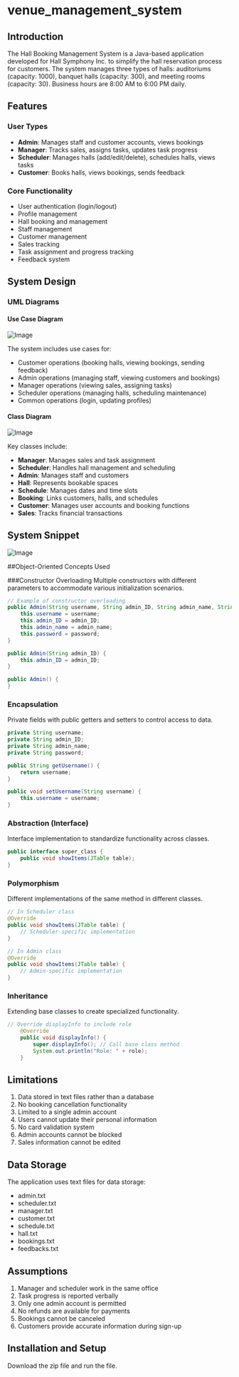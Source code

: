 # venue_management_system

## Introduction
The Hall Booking Management System is a Java-based application developed for Hall Symphony Inc. to simplify the hall reservation process for customers. The system manages three types of halls: auditoriums (capacity: 1000), banquet halls (capacity: 300), and meeting rooms (capacity: 30). Business hours are 8:00 AM to 6:00 PM daily.

## Features

### User Types
- **Admin**: Manages staff and customer accounts, views bookings
- **Manager**: Tracks sales, assigns tasks, updates task progress
- **Scheduler**: Manages halls (add/edit/delete), schedules halls, views tasks
- **Customer**: Books halls, views bookings, sends feedback

### Core Functionality
- User authentication (login/logout)
- Profile management
- Hall booking and management
- Staff management
- Customer management
- Sales tracking
- Task assignment and progress tracking
- Feedback system

## System Design

### UML Diagrams

#### Use Case Diagram
![Image](https://github.com/user-attachments/assets/f69f3b88-7457-47c9-9e78-80585386a398)

The system includes use cases for:
- Customer operations (booking halls, viewing bookings, sending feedback)
- Admin operations (managing staff, viewing customers and bookings)
- Manager operations (viewing sales, assigning tasks)
- Scheduler operations (managing halls, scheduling maintenance)
- Common operations (login, updating profiles)

#### Class Diagram
![Image](https://github.com/user-attachments/assets/e2ffb074-2176-4dc5-90d9-3d3fe464d449)

Key classes include:
- **Manager**: Manages sales and task assignment
- **Scheduler**: Handles hall management and scheduling
- **Admin**: Manages staff and customers
- **Hall**: Represents bookable spaces
- **Schedule**: Manages dates and time slots
- **Booking**: Links customers, halls, and schedules
- **Customer**: Manages user accounts and booking functions
- **Sales**: Tracks financial transactions

## System Snippet 
![Image](https://github.com/user-attachments/assets/78a9027b-a9c3-4450-a665-9bf624828f93)


##Object-Oriented Concepts Used

###Constructor Overloading
Multiple constructors with different parameters to accommodate various initialization scenarios.

```java
// Example of constructor overloading
public Admin(String username, String admin_ID, String admin_name, String password) {
    this.username = username;
    this.admin_ID = admin_ID;
    this.admin_name = admin_name;
    this.password = password;
}

public Admin(String admin_ID) {
    this.admin_ID = admin_ID;
}

public Admin() {
}
```

### Encapsulation
Private fields with public getters and setters to control access to data.

```java
private String username;
private String admin_ID;
private String admin_name;
private String password;

public String getUsername() {
    return username;
}

public void setUsername(String username) {
    this.username = username;
}
```

### Abstraction (Interface)


Interface implementation to standardize functionality across classes.

```java
public interface super_class {
    public void showItems(JTable table);
}
```

### Polymorphism
Different implementations of the same method in different classes.
```java
// In Scheduler class
@Override
public void showItems(JTable table) {
    // Scheduler-specific implementation
}

// In Admin class
@Override
public void showItems(JTable table) {
    // Admin-specific implementation
}
```

### Inheritance
Extending base classes to create specialized functionality.
```java
// Override displayInfo to include role
    @Override
    public void displayInfo() {
        super.displayInfo(); // Call base class method
        System.out.println("Role: " + role);
    }
```
## Limitations
1. Data stored in text files rather than a database
2. No booking cancellation functionality
3. Limited to a single admin account
4. Users cannot update their personal information
5. No card validation system
6. Admin accounts cannot be blocked
7. Sales information cannot be edited

## Data Storage
The application uses text files for data storage:
- admin.txt
- scheduler.txt
- manager.txt
- customer.txt
- schedule.txt
- hall.txt
- bookings.txt
- feedbacks.txt

## Assumptions
1. Manager and scheduler work in the same office
2. Task progress is reported verbally
3. Only one admin account is permitted
4. No refunds are available for payments
5. Bookings cannot be canceled
6. Customers provide accurate information during sign-up

## Installation and Setup
Download the zip file and run the file.
